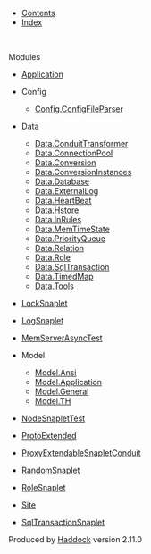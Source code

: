 -   [Contents](index.html)
-   [Index](doc-index.html)

 

Modules

-   [Application](Application.html)
-   Config
    -   [Config.ConfigFileParser](Config-ConfigFileParser.html)

-   Data
    -   [Data.ConduitTransformer](Data-ConduitTransformer.html)
    -   [Data.ConnectionPool](Data-ConnectionPool.html)
    -   [Data.Conversion](Data-Conversion.html)
    -   [Data.ConversionInstances](Data-ConversionInstances.html)
    -   [Data.Database](Data-Database.html)
    -   [Data.ExternalLog](Data-ExternalLog.html)
    -   [Data.HeartBeat](Data-HeartBeat.html)
    -   [Data.Hstore](Data-Hstore.html)
    -   [Data.InRules](Data-InRules.html)
    -   [Data.MemTimeState](Data-MemTimeState.html)
    -   [Data.PriorityQueue](Data-PriorityQueue.html)
    -   [Data.Relation](Data-Relation.html)
    -   [Data.Role](Data-Role.html)
    -   [Data.SqlTransaction](Data-SqlTransaction.html)
    -   [Data.TimedMap](Data-TimedMap.html)
    -   [Data.Tools](Data-Tools.html)

-   [LockSnaplet](LockSnaplet.html)
-   [LogSnaplet](LogSnaplet.html)
-   [MemServerAsyncTest](MemServerAsyncTest.html)
-   Model
    -   [Model.Ansi](Model-Ansi.html)
    -   [Model.Application](Model-Application.html)
    -   [Model.General](Model-General.html)
    -   [Model.TH](Model-TH.html)

-   [NodeSnapletTest](NodeSnapletTest.html)
-   [ProtoExtended](ProtoExtended.html)
-   [ProxyExtendableSnapletConduit](ProxyExtendableSnapletConduit.html)
-   [RandomSnaplet](RandomSnaplet.html)
-   [RoleSnaplet](RoleSnaplet.html)
-   [Site](Site.html)
-   [SqlTransactionSnaplet](SqlTransactionSnaplet.html)

Produced by [Haddock](http://www.haskell.org/haddock/) version 2.11.0
